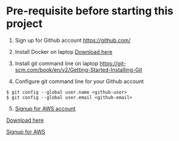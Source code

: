 # Pre-requisite before starting this project

1. Sign up for Github account https://github.com/

2. Install Docker on laptop [Download here](https://docs.docker.com/get-started/get-docker/?_gl=1*10bqzv8*_gcl_au*MTU1NTAxMjQxMi4xNzM2MTQwNDU3*_ga*MjExMjMxNzYwOS4xNzM2MTQwNDU3*_ga_XJWPQMJYHQ*MTczODkzNDQ3NC4zLjEuMTczODkzNDUwNi4yOC4wLjA.)



3. ⁠Install git command line on laptop https://git-scm.com/book/en/v2/Getting-Started-Installing-Git

4. Configure git command line for your Github account
```
$ git config --global user.name <github-user>
$ git config --global user.email <github-email>
```
5. [Signup for AWS account](https://portal.aws.amazon.com/gp/aws/developer/registration/index.html?refid=em_127222&p=free&c=hp&z=1)


<a href="https://docs.docker.com/get-started/get-docker/?_gl=1*10bqzv8*_gcl_au*MTU1NTAxMjQxMi4xNzM2MTQwNDU3*_ga*MjExMjMxNzYwOS4xNzM2MTQwNDU3*_ga_XJWPQMJYHQ*MTczODkzNDQ3NC4zLjEuMTczODkzNDUwNi4yOC4wLjA." target="_blank">Download here</a>

<a href="https://portal.aws.amazon.com/gp/aws/developer/registration/index.html?refid=em_127222&p=free&c=hp&z=1" target="_blank">Signup for AWS</a>
